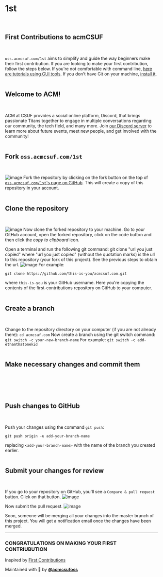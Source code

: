 # 1st
<br>

## First Contributions to acmCSUF
<br>

`oss.acmcsuf.com/1st` aims to simplify and guide the way beginners make their first contribution. If you are looking to make your first contribution, follow the steps below. If you're not comfortable with command line, [here are tutorials using GUI tools](https://github.com/firstcontributions/first-contributions/blob/main/README.md#tutorials-using-other-tools). If you don't have Git on your machine, [install it](https://docs.github.com/en/get-started/getting-started-with-git/set-up-git).
<br> <br>


## Welcome to ACM!
<br>

ACM at CSUF provides a social online platform, Discord, that brings passionate Titans together to engage in multiple conversations regarding our community, the tech field, and many more. Join [our Discord server](https://acmcsuf.com/discord) to learn more about future events, meet new people, and get involved with the community!
<br> <br>

## Fork `oss.acmcsuf.com/1st`
<br>

![image](https://github.com/EvanCPSC/1st/assets/142952307/bfd366f9-8f05-4c51-ae3f-2928fbf6c0f0)
Fork the repository by clicking on the fork button on the top of [`oss.acmcsuf.com/1st`'s page on GitHub](https://github.com/acmcsufoss/1st). This will create a copy of this repository in your account.
<br> <br>

## Clone the repository
<br>

![image](https://github.com/EvanCPSC/1st/assets/142952307/6725515a-0d2f-4e30-8552-d94fd65e7352)
Now clone the forked repository to your machine. Go to your GitHub account, open the forked repository, click on the code button and then click the *copy to clipboard* icon.

Open a terminal and run the following git command: git clone "url you just copied" where "url you just copied" (without the quotation marks) is the url to this repository (your fork of this project). See the previous steps to obtain the url.
![image](https://github.com/EvanCPSC/1st/assets/142952307/fc40d06a-62d5-4ca3-bfcc-e80b3831f7d0)
For example:

`git clone https://github.com/this-is-you/acmcsuf.com.git`
    
where `this-is-you` is your GitHub username. Here you're copying the contents of the first-contributions repository on GitHub to your computer.
<br> <br>

## Create a branch
<br>

Change to the repository directory on your computer (if you are not already there): `cd acmcsuf.com`
Now create a branch using the git switch command: `git switch -c your-new-branch-name`
For example: `git switch -c add-ethanthatonekid`
<br> <br>

## Make necessary changes and commit them
<br>

<!-- TODO: Place instructions here.
Reference: https://acmcsuf.com/1st -->
<br> <br>

## Push changes to GitHub
<br>

Push your changes using the command `git push`:

`git push origin -u add-your-branch-name`

replacing `<add-your-branch-name>` with the name of the branch you created earlier.
<br> <br>

## Submit your changes for review
<br>

If you go to your repository on GitHub, you'll see a `Compare & pull request` button. Click on that button.
![image](https://github.com/EvanCPSC/1st/assets/142952307/fa97c205-7bde-45d6-94ce-141c98b14832)

Now submit the pull request.
![image](https://github.com/EvanCPSC/1st/assets/142952307/7a6cde83-7287-4cdb-9adb-995675969f5f)

Soon, someone will be merging all your changes into the master branch of this project. You will get a notification email once the changes have been merged.

---

### CONGRATULATIONS ON MAKING YOUR FIRST CONTRIUBUTION

Inspired by [First Contributions](https://github.com/firstcontributions/first-contributions#readme)

Maintained with 💚 by [**@acmcsufoss**](https://github.com/acmcsufoss)
